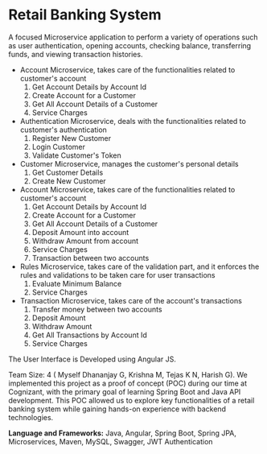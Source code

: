 # Retail Banking System
A focused Microservice application to perform a variety of operations such as user authentication, opening accounts, checking balance, transferring funds, and viewing transaction histories.

- Account Microservice, takes care of the functionalities related to customer's account
    1. Get Account Details by Account Id
    2. Create Account for a Customer
    3. Get All Account Details of a Customer
    4. Service Charges
- Authentication Microservice, deals with the functionalities related to customer's authentication
    1. Register New Customer
    2. Login Customer
    3. Validate Customer's Token
- Customer Microservice, manages the customer's personal details
    1. Get Customer Details
    2. Create New Customer
- Account Microservice, takes care of the functionalities related to customer's account
    1. Get Account Details by Account Id
    2. Create Account for a Customer
    3. Get All Account Details of a Customer
    4. Deposit Amount into account
    5. Withdraw Amount from account
    6. Service Charges
    7. Transaction between two accounts
- Rules Microservice, takes care of the validation part, and it enforces the rules and validations to be taken care for user transactions
    1. Evaluate Minimum Balance
    2. Service Charges
- Transaction Microservice, takes care of the account's transactions
    1. Transfer money between two accounts
    2. Deposit Amount
    3. Withdraw Amount
    4. Get All Transactions by Account Id
    5. Service Charges

The User Interface is Developed using Angular JS.

Team Size: 4 ( Myself Dhananjay G, Krishna M, Tejas K N, Harish G). We implemented this project as a proof of concept (POC) during our time at Cognizant, with the primary goal of learning Spring Boot and Java API development. This POC allowed us to explore key functionalities of a retail banking system while gaining hands-on experience with backend technologies.

**Language and Frameworks:** Java, Angular, Spring Boot, Spring JPA, Microservices, Maven, MySQL, Swagger, JWT Authentication


